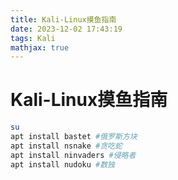 ```yaml
---
title: Kali-Linux摸鱼指南
date: 2023-12-02 17:43:19
tags: Kali
mathjax: true
---
```


# Kali-Linux摸鱼指南

```bash
su
apt install bastet #俄罗斯方块
apt install nsnake #贪吃蛇
apt install ninvaders #侵略者
apt install nudoku #数独
```

